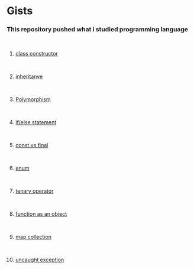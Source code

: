 # Gists
<h3> This repository pushed what i studied programming language </h3>
<br>

1. [class constructor](https://gist.github.com/ordem-yoo/e5f024d6064320bc6390c908bce8f7ae)
<br>

2. [inheritanve](https://gist.github.com/ordem-yoo/57f6dac04fc5b30a4823762bd4b99cd2)
<br>

3. [Polymorphism](https://gist.github.com/ordem-yoo/7ee19932a68e3b9b98bded661b0c4d6f)
<br>

4. [if/else statement](https://gist.github.com/ordem-yoo/993f10ffed8313b5d4d21a7742e07e3c)
<br>

5. [const vs final](https://gist.github.com/ordem-yoo/321f61248092bdceb9f9c82b0c182742)
<br>

6. [enum](https://gist.github.com/ordem-yoo/321f61248092bdceb9f9c82b0c182742)
<br>

7. [tenary operator](https://gist.github.com/ordem-yoo/af76ba0d92c44b4cd6b9c60355a9e858)
<br>

8. [function as an object](https://gist.github.com/ordem-yoo/68cd3132cc4fce18ac11b22588d2070c)
<br>

9. [map collection](https://gist.github.com/ordem-yoo/68cd3132cc4fce18ac11b22588d2070c)
<br>

10. [uncaught exception](https://gist.github.com/ordem-yoo/68cd3132cc4fce18ac11b22588d2070c)
<br>

